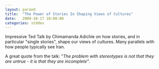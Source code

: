 ```yaml
---
layout: parand
title:  "The Power of Stories In Shaping Views of Cultures"
date:   2009-10-17 10:00:00
categories: stddev
---
```

Impressive Ted Talk by Chimamanda Adichie on how stories, and in particular "single stories", shape our views of cultures. Many parallels with how people typically see Iran. 

A great quote from the talk: "_The problem with stereotypes is not that they are untrue - it is that they are incomplete_". 
